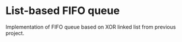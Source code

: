 # List-based FIFO queue
Implementation of FIFO queue based on XOR linked list from previous project.
